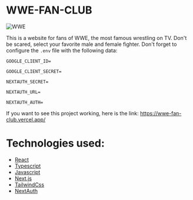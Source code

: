 # WWE-FAN-CLUB

![WWE](https://github.com/JorgeCJ/WWE-FAN-CLUB/assets/127647774/6b5556e7-f973-4967-ba55-f9f489189353)

This is a website for fans of WWE, the most famous wrestling on TV. Don't be scared, select your favorite male and female fighter. Don't forget to configure the `.env` file with the following data:

`GOOGLE_CLIENT_ID=`

`GOOGLE_CLIENT_SECRET=`

`NEXTAUTH_SECRET=`

`NEXTAUTH_URL=`

`NEXTAUTH_AUTH=`

If you want to see this project working, here is the link: https://wwe-fan-club.vercel.app/

# **Technologies used:**
- [React](https://react.dev/learn)
- [Typescript](https://www.typescriptlang.org/docs/)
- [Javascript](https://developer.mozilla.org/en-US/docs/Web/JavaScript)
- [Next.js](https://nextjs.org/docs)
- [TailwindCss](https://tailwindcss.com/docs/installation)
- [NextAuth](https://next-auth.js.org/providers/google)
